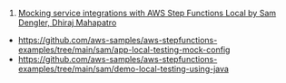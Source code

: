 1. [Mocking service integrations with AWS Step Functions Local by Sam Dengler, Dhiraj Mahapatro](https://aws.amazon.com/blogs/compute/mocking-service-integrations-with-aws-step-functions-local/)
- https://github.com/aws-samples/aws-stepfunctions-examples/tree/main/sam/app-local-testing-mock-config
- https://github.com/aws-samples/aws-stepfunctions-examples/tree/main/sam/demo-local-testing-using-java